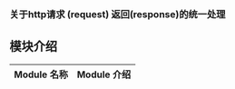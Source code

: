 

### 关于http请求 (request) 返回(response)的统一处理


## 模块介绍
| Module 名称                                                  | Module 介绍                                                    |
| ------------------------------------------------------------ | ------------------------------------------------------------ |
